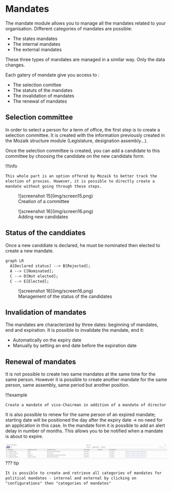 # Mandates
The mandate module allows you to manage all the mandates related to your organisation. Different categories of mandates are possible:

- The states mandates
- The internal mandates 
- The external mandates

These three types of mandates are managed in a similar way. Only the data changes.

Each gatery of mandate give you access to :

- The selection comittee
- The statuts of the mandates
- The invalidation of mandates
- The renewal of mandates

## Selection committee

In order to select a person for a term of office, the first step is to create a selection committee. It is created with the information previously created in the Mozaik structure module (Legislature, designation assembly...).

Once the selection committee is created, you can add a candidate to this committee by choosing the candidate on the new candidate form.

!!!info

    This whole part is an option offered by Mozaik to better track the election of proxies. However, it is possible to directly create a mandate without going through these steps.

<figure markdown>
![screenshot 15](img/screen15.png)
 <figcaption>Creation of a committee</figcaption>
</figure>

<figure markdown>
![screenshot 16](img/screen16.png)
 <figcaption>Adding new candidates</figcaption>
</figure>


## Status of the canddiates

Once a new canddiate is declared, he must be nominated then elected to create a new mandate. 

``` mermaid
graph LR
  A[Declared status] --> B[Rejected];
  A --> C[Nominated];
  C --> D[Not elected];
  C --> E[Elected];
```
<figure markdown>
![screenshot 16](img/screen16.png)
 <figcaption>Management of the status of the candidates</figcaption>
</figure>

## Invalidation of mandates

The mandates are characterized by three dates: beginning of mandates, end and expiration. It is possible to invalidate the mandate, end it:

- Automatically on the expiry date
- Manually by setting an end date before the expiration date

## Renewal of mandates

It is not possible to create two same mandates at the same time for the same person. However it is possible to create another mandate for the same person, same assembly, same period but another position.

!!!example

    Create a mandate of vice-Chairman in addition of a mandate of director

It is also possible to renew for the same person of an expired mandate; starting date will be positioned the day after the expiry date → no need for an application in this case. In the mandate form it is possible to add an alert delay in number of months. This allows you to be notified when a mandate is about to expire.

![screenshot 17](img/screen17.png)
??? tip

    It is possible to create and retrieve all categories of mandates for political mandates - internal and external by clicking on "configurations" then "categories of mandates"

